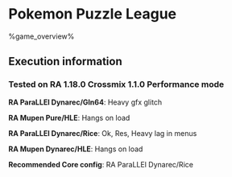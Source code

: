 # Pokemon Puzzle League 

%game_overview%

## Execution information

### Tested on RA 1.18.0 Crossmix 1.1.0 Performance mode

**RA ParaLLEl Dynarec/Gln64**: Heavy gfx glitch

**RA Mupen Pure/HLE**: Hangs on load

**RA ParaLLEl Dynarec/Rice**: Ok, Res, Heavy lag in menus

**RA Mupen Dynarec/HLE**: Hangs on load

**Recommended Core config**: RA ParaLLEl Dynarec/Rice